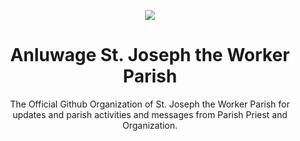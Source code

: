 <p align="center">
<a href="https://www.facebook.com/AnluwagePunturin" alt="View Facebook Page"><img src="https://raw.githubusercontent.com/sjtwp/.github/main/profile/icon.png"></a>
</p>
<h1 align="center">Anluwage St. Joseph the Worker Parish</h1>
<p align="center">The Official Github Organization of St. Joseph the Worker Parish for updates and parish activities and messages from Parish Priest and Organization.</p>
